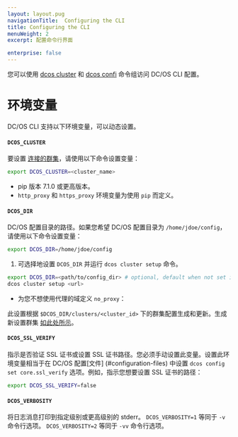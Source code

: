 ```yaml
---
layout: layout.pug
navigationTitle:  Configuring the CLI
title: Configuring the CLI
menuWeight: 2
excerpt: 配置命令行界面

enterprise: false
---
```


您可以使用 [dcos cluster](/mesosphere/dcos/cn/1.12/cli/command-reference/dcos-cluster/) 和 [dcos confi](/mesosphere/dcos/cn/1.12/cli/command-reference/dcos-config/) 命令组访问 DC/OS CLI 配置。

# 环境变量

DC/OS CLI 支持以下环境变量，可以动态设置。

<a name="dcos-cluster"></a>
#### `DCOS_CLUSTER`

要设置 [连接的群集](/mesosphere/dcos/cn/1.12/cli/command-reference/dcos-cluster/dcos-cluster-attach/)，请使用以下命令设置变量：

```bash
export DCOS_CLUSTER=<cluster_name>
```

* pip 版本 7.1.0 或更高版本。
* `http_proxy` 和 `https_proxy` 环境变量为使用 `pip` 而定义。

<a name="dcos-dir"></a>
#### `DCOS_DIR`

DC/OS 配置目录的路径。如果您希望 DC/OS 配置目录为 `/home/jdoe/config`，请使用以下命令设置变量：

```bash
export DCOS_DIR=/home/jdoe/config
```

1. 可选择地设置 `DCOS_DIR` 并运行 `dcos cluster setup` 命令。

```bash
export DCOS_DIR=<path/to/config_dir> # optional, default when not set is ~/.dcos
dcos cluster setup <url>
```

* 为您不想使用代理的域定义 `no_proxy`：

 此设置根据 `$DCOS_DIR/clusters/<cluster_id>` 下的群集配置生成和更新。生成新设置群集 [如此处所示](/mesosphere/dcos/cn/1.12/cli/index#setupcluster)。

<a name="dcos-ssl-verify"></a>
#### `DCOS_SSL_VERIFY`
指示是否验证 SSL 证书或设置 SSL 证书路径。您必须手动设置此变量。设置此环境变量相当于在 DC/OS 配置[文件] (#configuration-files) 中设置 `dcos config set core.ssl_verify` 选项。例如，指示您想要设置 SSL 证书的路径：

```bash
export DCOS_SSL_VERIFY=false
```

<a name="dcos-verbosity"></a>
#### `DCOS_VERBOSITY`
将日志消息打印到指定级别或更高级别的 stderr。 `DCOS_VERBOSITY=1` 等同于 `-v` 命令行选项。 `DCOS_VERBOSITY=2` 等同于 `-vv` 命令行选项。

